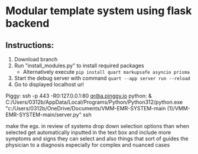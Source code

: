 # Modular template system using flask backend

## Instructions:
1. Download branch 
2. Run "install_modules.py" to install required packages
    - Alternatively execute `pip install quart markupsafe asyncio prisma`
3. Start the debug server with command `quart --app server run --reload`
4. Go to displayed localhost url


Piggy:  ssh -p 443 -R0:127.0.0.1:80 qr@a.pinggy.io
python:  & C:/Users/0312b/AppData/Local/Programs/Python/Python312/python.exe "c:/Users/0312b/OneDrive/Documents/VMM-EMR-SYSTEM-main (1)/VMM-EMR-SYSTEM-main/server.py"
ssh

make the egs. in review of systems drop down selection options than when selected get automatically inputted in the text box and include more symptoms and signs they can select and also things that sort of guides the physician to a diagnosis especially for complex and nuanced cases